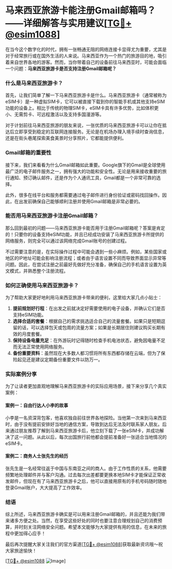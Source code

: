 # 马来西亚旅游卡能注册Gmail邮箱吗？——详细解答与实用建议[[TG💪+ @esim1088](https://t.me/s/esim1088)]

在当今这个数字化的时代，拥有一张畅通无阻的网络连接卡显得尤为重要，尤其是对于经常旅行或在国外生活的人来说。马来西亚作为一个热门的旅游目的地，吸引着来自世界各地的游客。然而，当你带着自己的设备前往马来西亚时，可能会面临一个问题：**马来西亚旅游卡是否支持注册Gmail邮箱呢？**

### 什么是马来西亚旅游卡？

首先，让我们简单了解一下马来西亚旅游卡是什么。马来西亚旅游卡（通常被称为eSIM卡）是一种虚拟SIM卡，它可以被直接下载到你的智能手机或其他支持eSIM功能的设备上。相比于传统的物理SIM卡，eSIM卡具有许多优势，比如体积更小、无需剪卡、可远程激活以及支持多国漫游等。

对于计划前往马来西亚旅游的朋友来说，一张优质的马来西亚旅游卡可以让你在抵达后立即享受到稳定的互联网连接服务。无论是在机场办理入境手续时查询信息，还是在街头巷尾探索美食美景时分享照片，它都能提供便利。

### Gmail邮箱的重要性

接下来，我们来看看为什么Gmail邮箱如此重要。Google旗下的Gmail是全球使用最广泛的电子邮件服务之一，拥有强大的功能和安全性。无论是用来接收重要的旅行通知、预订确认邮件，还是作为个人通讯工具，Gmail都是一个非常可靠的选择。

此外，很多在线平台和服务都需要通过电子邮件进行身份验证或密码找回操作。因此，在出发前确保自己能够顺利注册并使用Gmail邮箱是非常必要的。

### 能否用马来西亚旅游卡注册Gmail邮箱？

那么回到最初的问题——马来西亚旅游卡能否用于注册Gmail邮箱呢？答案是肯定的！只要你的设备支持eSIM功能，并且已经成功安装了马来西亚旅游卡所提供的网络服务，则完全可以通过该网络完成Gmail账号的创建过程。

不过需要注意的是，在实际操作过程中可能会遇到一些小麻烦。例如，某些国家或地区的IP地址可能会影响注册流程；或者由于语言设置不同而导致界面显示异常等问题。因此，在尝试注册之前最好先做好充分准备，确保自己的手机语言设置为英文模式，并熟悉整个注册流程。

### 如何正确使用马来西亚旅游卡？

为了帮助大家更好地利用马来西亚旅游卡带来的便利，这里给大家几点小贴士：

1. **提前规划好行程**：在出发之前就决定好需要使用的电子设备，并确认它们是否支持eSIM功能。
2. **选择合适的套餐**：根据自己的需求挑选适合自己的流量套餐。如果只是短期逗留的话，可以选择包天或包周的流量方案；如果是长期居住则建议购买长期有效的月度套餐。
3. **保持设备电量充足**：在外游玩时记得随时检查手机电池状态，避免因电量不足而无法正常使用网络服务。
4. **备份重要资料**：虽然现在大多数人都习惯将所有东西都存储在云端，但为了保险起见还是建议定期备份重要文件以防万一。

### 实际案例分享

为了让读者更加直观地理解马来西亚旅游卡的实际应用场景，接下来分享几个真实案例：

#### 案例一：自由行达人小李的故事
小李是一名资深背包客，他喜欢独自前往世界各地探险。当他第一次来到马来西亚时，由于没有提前安排好当地的通信方案，导致到达后无法及时联系家人朋友。后来通过朋友推荐了解到马来西亚旅游卡后，他立刻下载了一张eSIM卡，并成功解决了这一问题。从此以后，每次出国旅行前他都会提前准备好一张适合当地情况的eSIM卡。

#### 案例二：商务人士张先生的经历
张先生是一名经常往返于中国与东南亚之间的商人。由于工作性质的关系，他需要频繁地处理邮件并与客户沟通。过去每次出差都要更换本地SIM卡才能保证正常收发邮件，但现在有了马来西亚旅游卡之后，他可以直接用原有的手机号码随时随地登录Gmail账户，大大提高了工作效率。

### 结语

综上所述，马来西亚旅游卡确实是可以用来注册Gmail邮箱的，并且还能为我们带来诸多方便之处。当然，在享受这些好处的同时也要注意合理规划自己的消费预算，并时刻关注网络安全问题。希望本文能够为大家提供有用的信息，在未来的旅程中更加得心应手！

最后再次提醒大家关注我们的官方渠道[[TG💪+ @esim1088](https://t.me/s/esim1088)]获取最新资讯哦～祝大家旅途愉快！

[[TG💪+ @esim1088](https://t.me/s/esim1088) ![Image](https://i.postimg.cc/4NQfJmqS/Snipaste-2025-05-13-00-14-12.png)]